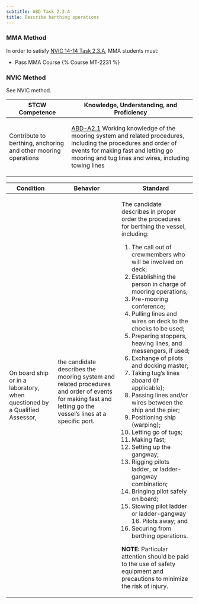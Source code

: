 ```yaml
---
subtitle: ABD Task 2.3.A 
title: Describe berthing operations
---
```



### MMA Method

In order to satisfy  [NVIC 14-14  Task  2.3.A](/stcw23/assets/images/nvic-14-14.pdf), MMA students must:

* Pass MMA Course {% Course MT-2231 %}


### NVIC Method

<a onclick="togglevisibility('nvic_methods')" >See NVIC method.</a>

<div id='nvic_methods' class='hide'>

<table>
<thead>
<tr>
<th class='forty'> STCW Competence </th>
<th class='sixty'> Knowledge, Understanding, and Proficiency </th>
</tr>
</thead>




<tbody>
<tr><td markdown='1'>

Contribute to berthing, anchoring and other mooring operations

</td><td markdown='1'>

[ABD-A2.1](../../tables/25.html#ABD-A2.1) Working knowledge of the mooring system and related procedures, including the procedures and order of events for making fast and letting go mooring and tug lines and wires, including towing lines

</td></tr>


</tbody>
</table>


<table>
<thead>
<tr><th class='twenty'>  Condition </th><th class='twenty'> Behavior </th><th  class='sixty'>Standard </th></tr>
</thead>
<tbody >



<tr><td markdown='1'>

On board ship or in a laboratory, when questioned by a Qualified Assessor,

</td><td markdown='1'>

the candidate describes the mooring system and related procedures and order of events for making fast and letting go the vessel’s lines at a specific port.

<br>

<div class="tooltip">
<span class="tooltiptext">
</span>
</div>


</td><td markdown='1'>

The candidate describes in proper order the procedures for berthing the vessel, including:

1. The call out of crewmembers who will be involved on deck;
2. Establishing the person in charge of mooring operations;
3. Pre-mooring conference;
4. Pulling lines and wires on deck to the chocks to be used;
5. Preparing stoppers, heaving lines, and messengers, if used;
6. Exchange of pilots and docking master;
7. Taking tug’s lines aboard (if applicable);
8. Passing lines and/or wires between the ship and the pier;
9. Positioning ship (warping);
10. Letting go of tugs;
11. Making fast;
12. Setting up the gangway;
13. Rigging pilots ladder, or ladder-gangway combination;
14. Bringing pilot safely on board;
15. Stowing pilot ladder or ladder-gangway 16. Pilots away; and 
17. Securing from berthing operations. 

**NOTE:** Particular attention should be paid to the use of safety equipment and precautions to minimize the risk of injury. 

</td></tr>
</tbody>
</table>
</div>

